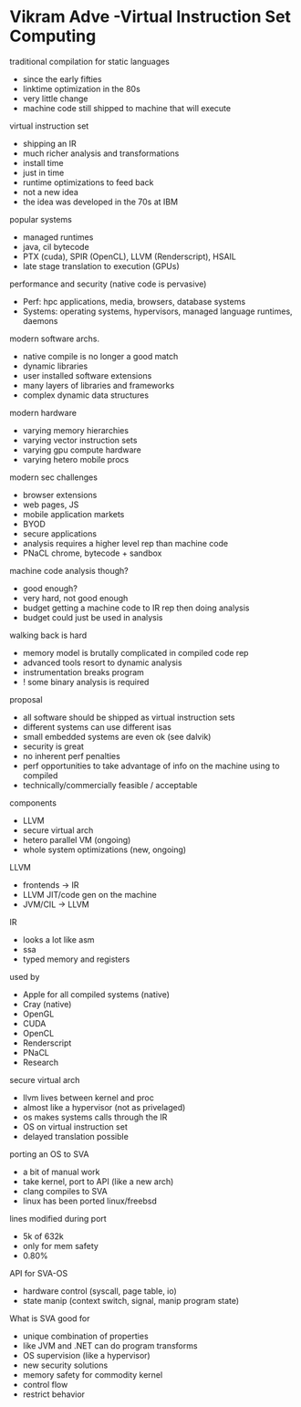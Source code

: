 # Vikram Adve -Virtual Instruction Set Computing

traditional compilation for static languages
- since the early fifties
- linktime optimization in the 80s
- very little change
- machine code still shipped to machine that will execute

virtual instruction set
- shipping an IR
- much richer analysis and transformations
- install time
- just in time
- runtime optimizations to feed back
- not a new idea
- the idea was developed in the 70s at IBM

popular systems
- managed runtimes
- java, cil bytecode
- PTX (cuda), SPIR (OpenCL), LLVM (Renderscript), HSAIL
 - late stage translation to execution (GPUs)

performance and security (native code is pervasive)
- Perf: hpc applications, media, browsers, database systems
- Systems: operating systems, hypervisors, managed language runtimes, daemons

modern software archs.
- native compile is no longer a good match
- dynamic libraries
- user installed software extensions
- many layers of libraries and frameworks
- complex dynamic data structures

modern hardware
- varying memory hierarchies
- varying vector instruction sets
- varying gpu compute hardware
- varying hetero mobile procs

modern sec challenges
- browser extensions
- web pages, JS
- mobile application markets
- BYOD
- secure applications
- analysis requires a higher level rep than machine code
- PNaCL chrome, bytecode + sandbox

machine code analysis though?
- good enough?
- very hard, not good enough
- budget getting a machine code to IR rep then doing analysis
- budget could just be used in analysis

walking back is hard
- memory model is brutally complicated in compiled code rep
- advanced tools resort to dynamic analysis
- instrumentation breaks program
- ! some binary analysis is required

proposal
- all software should be shipped as virtual instruction sets
- different systems can use different isas
- small embedded systems are even ok (see dalvik)
- security is great
- no inherent perf penalties
- perf opportunities to take advantage of info on the machine using to compiled
- technically/commercially feasible / acceptable

components
- LLVM
- secure virtual arch
- hetero parallel VM (ongoing)
- whole system optimizations (new, ongoing)

LLVM
- frontends -> IR
- LLVM JIT/code gen on the machine
- JVM/CIL -> LLVM

IR
- looks a lot like asm
- ssa
- typed memory and registers

used by
- Apple for all compiled systems (native)
- Cray (native)
- OpenGL
- CUDA
- OpenCL
- Renderscript
- PNaCL
- Research

secure virtual arch
- llvm lives between kernel and proc
- almost like a hypervisor (not as privelaged)
- os makes systems calls through the IR
- OS on virtual instruction set
- delayed translation possible

porting an OS to SVA
- a bit of manual work
- take kernel, port to API (like a new arch)
- clang compiles to SVA
- linux has been ported linux/freebsd

lines modified during port
- 5k of 632k
- only for mem safety
- 0.80%

API for SVA-OS
- hardware control (syscall, page table, io)
- state manip (context switch, signal, manip program state)

What is SVA good for
- unique combination of properties
- like JVM and .NET can do program transforms
- OS supervision (like a hypervisor)
- new security solutions
 - memory safety for commodity kernel
 - control flow
 - restrict behavior
